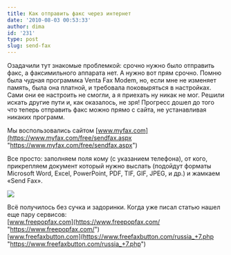 ```yaml
---
title: Как отправить факс через интернет
date: '2010-08-03 00:53:33'
author: dima
id: '231'
type: post
slug: send-fax
---
```


Озадачили тут знакомые проблемкой: срочно нужно было отправить факс, а факсимильного аппарата нет. А нужно вот прям срочно. Помню была чудная программка Venta Fax Modem, но, если мне не изменяет память, была она платной, и требовала поковыряться в настройках. Сами они ее настроить не смогли, а я приехать ну никак не мог. Решили искать другие пути и, как оказалось, не зря! Прогресс дошел до того что теперь отправить факс можно прямо с сайта, не устанавливая никаких программ.

Мы воспользовались сайтом [www.myfax.com](https://www.myfax.com/free/sendfax.aspx "https://www.myfax.com/free/sendfax.aspx")

Все просто: заполняем поля кому (с указанием телефона), от кого, прикрепляем документ который нужно выслать (подойдут форматы Microsoft Word, Excel, PowerPoint, PDF, TIF, GIF, JPEG, и др.) и жамкаем «Send Fax».

[![](/uploads/_bl/2/s88516914.jpg)](/uploads/_bl/2/88516914.jpg "Нажмите, для просмотра в полном размере...")

Всё получилось без сучка и задоринки. Когда уже писал статью нашел еще пару сервисов:  
[www.freepopfax.com](https://www.freepopfax.com/ "https://www.freepopfax.com/")  
[www.freefaxbutton.com](https://www.freefaxbutton.com/russia_+7.php "https://www.freefaxbutton.com/russia_+7.php")